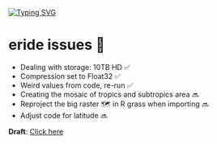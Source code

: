 [![Typing SVG](https://readme-typing-svg.herokuapp.com?color=%2336BCF7&center=true&vCenter=true&width=600&lines=Kia+ora!;Let's+do+this;We+love+R)](https://git.io/typing-svg)

# eride issues 🤯

* Dealing with storage: 10TB HD :white_check_mark:
* Compression set to Float32 :white_check_mark:
* Weird values from code, re-run :white_check_mark:
* Creating the mosaic of tropics and subtropics area :soon:
* Reproject the big raster 🗺️ in R grass when importing :soon:
* Adjust code for latitude :soon:


**Draft**: [Click here](https://docs.google.com/document/d/1XA9YiusEpzN-8HhapnUwRKm7G4IbV6cg4AtUOdaiaGg/edit?usp=sharing)
